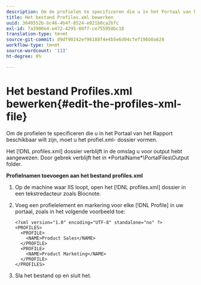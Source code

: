 ```yaml
---
description: Om de profielen te specificeren die u in het Portaal van het Rapport beschikbaar wilt zijn, moet u het profiel.xml- dossier vormen.
title: Het bestand Profiles.xml bewerken
uuid: 3640552b-bc46-4b4f-8524-e021b0ca2bfc
exl-id: 7a3900e4-e472-4295-80f7-ce755958bc18
translation-type: tm+mt
source-git-commit: d9df90242ef96188f4e4b5e6d04cfef196b0a628
workflow-type: tm+mt
source-wordcount: '113'
ht-degree: 0%

---
```


# Het bestand Profiles.xml bewerken{#edit-the-profiles-xml-file}

Om de profielen te specificeren die u in het Portaal van het Rapport beschikbaar wilt zijn, moet u het profiel.xml- dossier vormen.

Het [!DNL profiles.xml] dossier verblijft in de omslag u voor output hebt aangewezen. Door gebrek verblijft het in \*PortalName*\PortalFiles\Output folder.

**Profielnamen toevoegen aan het bestand profiles.xml**

1. Op de machine waar IIS loopt, open het [!DNL profiles.xml] dossier in een tekstredacteur zoals Blocnote.
1. Voeg een profielelement en markering voor elke [!DNL Profile] in uw portaal, zoals in het volgende voorbeeld toe:

   ```
   <?xml version="1.0" encoding="UTF-8" standalone="no" ?>
   <PROFILES>
     <PROFILE>
       <NAME>Product Sales</NAME>
     </PROFILE>
     <PROFILE>
       <NAME>Product Marketing</NAME>
     </PROFILE>
   </PROFILES>
   ```

1. Sla het bestand op en sluit het.
